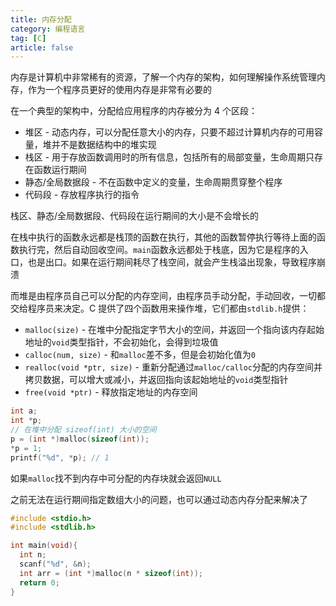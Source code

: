 ```yaml
---
title: 内存分配
category: 编程语言
tag: [C]
article: false
---
```


内存是计算机中非常稀有的资源，了解一个内存的架构，如何理解操作系统管理内存，作为一个程序员更好的使用内存是非常有必要的

在一个典型的架构中，分配给应用程序的内存被分为 4 个区段：

+ 堆区 - 动态内存，可以分配任意大小的内存，只要不超过计算机内存的可用容量，堆并不是数据结构中的堆实现
+ 栈区 - 用于存放函数调用时的所有信息，包括所有的局部变量，生命周期只存在函数运行期间
+ 静态/全局数据段 - 不在函数中定义的变量，生命周期贯穿整个程序
+ 代码段 - 存放程序执行的指令

栈区、静态/全局数据段、代码段在运行期间的大小是不会增长的

在栈中执行的函数永远都是栈顶的函数在执行，其他的函数暂停执行等待上面的函数执行完，然后自动回收空间。`main`函数永远都处于栈底，因为它是程序的入口，也是出口。如果在运行期间耗尽了栈空间，就会产生栈溢出现象，导致程序崩溃

而堆是由程序员自己可以分配的内存空间，由程序员手动分配，手动回收，一切都交给程序员来决定。C 提供了四个函数用来操作堆，它们都由`stdlib.h`提供：

+ `malloc(size)` - 在堆中分配指定字节大小的空间，并返回一个指向该内存起始地址的`void`类型指针，不会初始化，会得到垃圾值
+ `calloc(num, size)` - 和`malloc`差不多，但是会初始化值为`0`
+ `realloc(void *ptr, size)` - 重新分配通过`malloc/calloc`分配的内存空间并拷贝数据，可以增大或减小，并返回指向该起始地址的`void`类型指针
+ `free(void *ptr)` - 释放指定地址的内存空间

```c
int a;
int *p;
// 在堆中分配 sizeof(int) 大小的空间
p = (int *)malloc(sizeof(int));
*p = 1;
printf("%d", *p); // 1
```

如果`malloc`找不到内存中可分配的内存块就会返回`NULL`

之前无法在运行期间指定数组大小的问题，也可以通过动态内存分配来解决了

```c
#include <stdio.h>
#include <stdlib.h>

int main(void){
  int n;
  scanf("%d", &n);
  int arr = (int *)malloc(n * sizeof(int));
  return 0;
}
```
